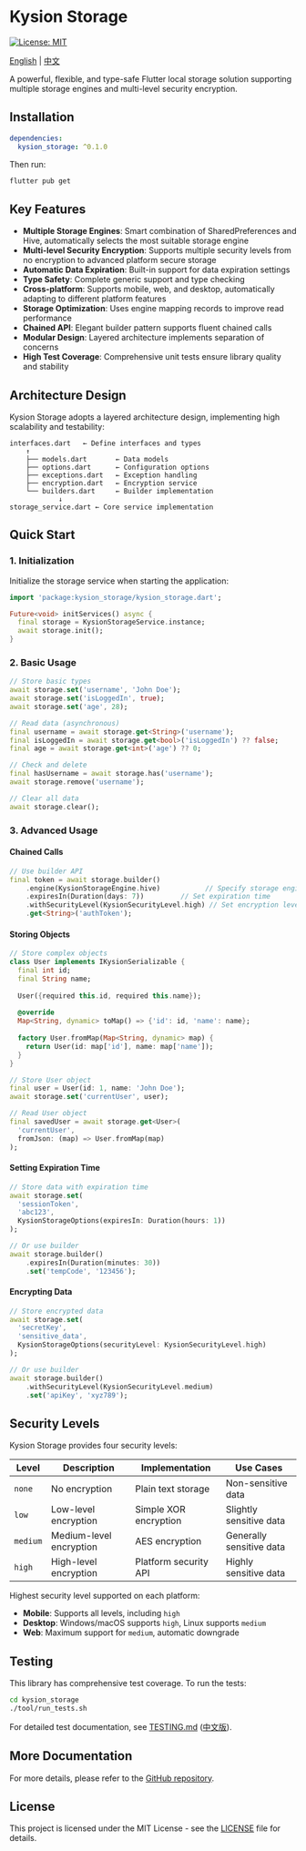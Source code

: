 # Kysion Storage

[![License: MIT](https://img.shields.io/badge/license-MIT-blue.svg)](https://opensource.org/licenses/MIT)

[English](README.md) | [中文](README.zh-CN.md)

A powerful, flexible, and type-safe Flutter local storage solution supporting multiple storage engines and multi-level security encryption.

## Installation

```yaml
dependencies:
  kysion_storage: ^0.1.0
```

Then run:

```bash
flutter pub get
```

## Key Features

- **Multiple Storage Engines**: Smart combination of SharedPreferences and Hive, automatically selects the most suitable storage engine
- **Multi-level Security Encryption**: Supports multiple security levels from no encryption to advanced platform secure storage
- **Automatic Data Expiration**: Built-in support for data expiration settings
- **Type Safety**: Complete generic support and type checking
- **Cross-platform**: Supports mobile, web, and desktop, automatically adapting to different platform features
- **Storage Optimization**: Uses engine mapping records to improve read performance
- **Chained API**: Elegant builder pattern supports fluent chained calls
- **Modular Design**: Layered architecture implements separation of concerns
- **High Test Coverage**: Comprehensive unit tests ensure library quality and stability

## Architecture Design

Kysion Storage adopts a layered architecture design, implementing high scalability and testability:

```
interfaces.dart   ← Define interfaces and types
    ↑
    ├── models.dart       ← Data models
    ├── options.dart      ← Configuration options
    ├── exceptions.dart   ← Exception handling
    ├── encryption.dart   ← Encryption service
    └── builders.dart     ← Builder implementation
            ↓
storage_service.dart ← Core service implementation
```

## Quick Start

### 1. Initialization

Initialize the storage service when starting the application:

```dart
import 'package:kysion_storage/kysion_storage.dart';

Future<void> initServices() async {
  final storage = KysionStorageService.instance;
  await storage.init();
}
```

### 2. Basic Usage

```dart
// Store basic types
await storage.set('username', 'John Doe');
await storage.set('isLoggedIn', true);
await storage.set('age', 28);

// Read data (asynchronous)
final username = await storage.get<String>('username');
final isLoggedIn = await storage.get<bool>('isLoggedIn') ?? false;
final age = await storage.get<int>('age') ?? 0;

// Check and delete
final hasUsername = await storage.has('username');
await storage.remove('username');

// Clear all data
await storage.clear();
```

### 3. Advanced Usage

#### Chained Calls

```dart
// Use builder API
final token = await storage.builder()
    .engine(KysionStorageEngine.hive)           // Specify storage engine
    .expiresIn(Duration(days: 7))         // Set expiration time
    .withSecurityLevel(KysionSecurityLevel.high) // Set encryption level
    .get<String>('authToken');
```

#### Storing Objects

```dart
// Store complex objects
class User implements IKysionSerializable {
  final int id;
  final String name;
  
  User({required this.id, required this.name});
  
  @override
  Map<String, dynamic> toMap() => {'id': id, 'name': name};
  
  factory User.fromMap(Map<String, dynamic> map) {
    return User(id: map['id'], name: map['name']);
  }
}

// Store User object
final user = User(id: 1, name: 'John Doe');
await storage.set('currentUser', user);

// Read User object
final savedUser = await storage.get<User>(
  'currentUser', 
  fromJson: (map) => User.fromMap(map)
);
```

#### Setting Expiration Time

```dart
// Store data with expiration time
await storage.set(
  'sessionToken', 
  'abc123',
  KysionStorageOptions(expiresIn: Duration(hours: 1))
);

// Or use builder
await storage.builder()
    .expiresIn(Duration(minutes: 30))
    .set('tempCode', '123456');
```

#### Encrypting Data

```dart
// Store encrypted data
await storage.set(
  'secretKey', 
  'sensitive_data',
  KysionStorageOptions(securityLevel: KysionSecurityLevel.high)
);

// Or use builder
await storage.builder()
    .withSecurityLevel(KysionSecurityLevel.medium)
    .set('apiKey', 'xyz789');
```

## Security Levels

Kysion Storage provides four security levels:

| Level | Description | Implementation | Use Cases |
|------|------|----------|----------|
| `none` | No encryption | Plain text storage | Non-sensitive data |
| `low` | Low-level encryption | Simple XOR encryption | Slightly sensitive data |
| `medium` | Medium-level encryption | AES encryption | Generally sensitive data |
| `high` | High-level encryption | Platform security API | Highly sensitive data |

Highest security level supported on each platform:

- **Mobile**: Supports all levels, including `high`
- **Desktop**: Windows/macOS supports `high`, Linux supports `medium`
- **Web**: Maximum support for `medium`, automatic downgrade

## Testing

This library has comprehensive test coverage. To run the tests:

```bash
cd kysion_storage
./tool/run_tests.sh
```

For detailed test documentation, see [TESTING.md](TESTING.md) ([中文版](TESTING.zh-CN.md)).

## More Documentation

For more details, please refer to the [GitHub repository](https://github.com/kysion/kysion_storage).

## License

This project is licensed under the MIT License - see the [LICENSE](LICENSE) file for details.
